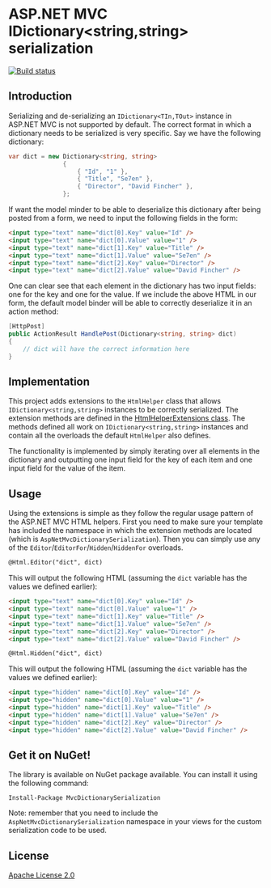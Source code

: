 # ASP.NET MVC IDictionary&lt;string,string&gt; serialization

[![Build status](https://ci.appveyor.com/api/projects/status/d1e0slk8udkym49k)](https://ci.appveyor.com/project/ErikSchierboom/aspnetmvcdictionaryserialization)

## Introduction

Serializing and de-serializing an `IDictionary<TIn,TOut>` instance in ASP.NET MVC is not supported by default. The correct format in which a dictionary needs to be serialized is very specific. Say we have the following dictionary:

```c#
var dict = new Dictionary<string, string>
               {
                   { "Id", "1" },
                   { "Title", "Se7en" },
                   { "Director", "David Fincher" },
               };
```

If want the model minder to be able to deserialize this dictionary after being posted from a form, we need to input the following fields in the form:

```html
<input type="text" name="dict[0].Key" value="Id" />
<input type="text" name="dict[0].Value" value="1" />
<input type="text" name="dict[1].Key" value="Title" />
<input type="text" name="dict[1].Value" value="Se7en" />
<input type="text" name="dict[2].Key" value="Director" />
<input type="text" name="dict[2].Value" value="David Fincher" />
```

One can clear see that each element in the dictionary has two input fields: one for the key and one for the value. If we include the above HTML in our form, the default model binder will be able to correctly deserialize it in an action method:

```c#
[HttpPost]
public ActionResult HandlePost(Dictionary<string, string> dict)
{
    // dict will have the correct information here
}
```

## Implementation

This project adds extensions to the `HtmlHelper` class that allows `IDictionary<string,string>` instances to be correctly serialized. The extension methods are defined in the [HtmlHelperExtensions class](AspNetMvcDictionarySerialization/Models/HtmlHelperExtensions.cs). The methods defined all work on `IDictionary<string,string>` instances and contain all the overloads the default `HtmlHelper` also defines. 

The functionality is implemented by simply iterating over all elements in the dictionary and outputting one input field for the key of each item and one input field for the value of the item.

## Usage 
Using the extensions is simple as they follow the regular usage pattern of the ASP.NET MVC HTML helpers. First you need to make sure your template has included the namespace in which the extension methods are located (which is `AspNetMvcDictionarySerialization`). Then you can simply use any of the `Editor`/`EditorFor`/`Hidden`/`HiddenFor` overloads.

```html
@Html.Editor("dict", dict)
```
    
This will output the following HTML (assuming the `dict` variable has the values we defined earlier):

```html
<input type="text" name="dict[0].Key" value="Id" />
<input type="text" name="dict[0].Value" value="1" />
<input type="text" name="dict[1].Key" value="Title" />
<input type="text" name="dict[1].Value" value="Se7en" />
<input type="text" name="dict[2].Key" value="Director" />
<input type="text" name="dict[2].Value" value="David Fincher" />

@Html.Hidden("dict", dict)
```

This will output the following HTML (assuming the `dict` variable has the values we defined earlier):

```html
<input type="hidden" name="dict[0].Key" value="Id" />
<input type="hidden" name="dict[0].Value" value="1" />
<input type="hidden" name="dict[1].Key" value="Title" />
<input type="hidden" name="dict[1].Value" value="Se7en" />
<input type="hidden" name="dict[2].Key" value="Director" />
<input type="hidden" name="dict[2].Value" value="David Fincher" />
```

## Get it on NuGet!
The library is available on NuGet package available. You can install it using the following command:

    Install-Package MvcDictionarySerialization

Note: remember that you need to include the `AspNetMvcDictionarySerialization` namespace in your views for the custom serialization code to be used.

## License
[Apache License 2.0](LICENSE.md)
